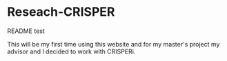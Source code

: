 # Reseach-CRISPER
README test

This will be my first time using this website and for my master's project my advisor and I decided to work with CRISPERi. 
